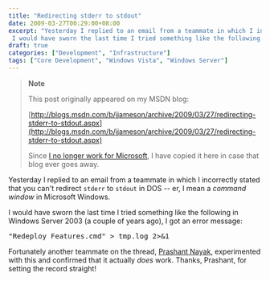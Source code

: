 ```yaml
---
title: "Redirecting stderr to stdout"
date: 2009-03-27T00:29:00+08:00
excerpt: "Yesterday I replied to an email from a teammate in which I incorrectly stated that you can't redirect stderr to stdout in DOS -- er, I mean a command window in Microsoft Windows. 
 I would have sworn the last time I tried something like the following..."
draft: true
categories: ["Development", "Infrastructure"]
tags: ["Core Development", "Windows Vista", "Windows Server"]
---
```


> **Note**
> 
> 
> 	This post originally appeared on my MSDN blog:  
>   
> 
> 
> [http://blogs.msdn.com/b/jjameson/archive/2009/03/27/redirecting-stderr-to-stdout.aspx](http://blogs.msdn.com/b/jjameson/archive/2009/03/27/redirecting-stderr-to-stdout.aspx)
> 
> 
> Since
> 	[I no longer work for Microsoft](/blog/jjameson/archive/2011/09/02/last-day-with-microsoft.aspx), I have copied it here in case that blog 
> 	ever goes away.


Yesterday I replied to an email from a teammate in which I incorrectly stated  that you can't redirect `stderr` to `stdout` in DOS -- er,  I mean a *command window* in Microsoft Windows.

I would have sworn the last time I tried something like the following in Windows  Server 2003 (a couple of years ago), I got an error message:

<kbd>"Redeploy Features.cmd" &gt; tmp.log 2&gt;&amp;1</kbd>

Fortunately another teammate on the thread, [Prashant Nayak](http://blogs.msdn.com/pnayak), experimented with this  and confirmed that it actually *does* work. Thanks, Prashant, for setting  the record straight!

